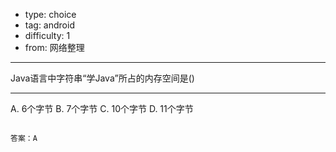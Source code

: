 - type: choice
- tag: android
- difficulty:  1
- from: 网络整理

--------

Java语言中字符串“学Java”所占的内存空间是()

---------

A. 6个字节
B. 7个字节
C. 10个字节
D. 11个字节
```

答案：A 

